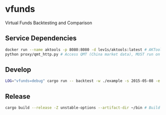 # vfunds

Virtual Funds Backtesting and Comparison

## Service Dependencies

```sh
docker run --name aktools -p 8080:8080 -d lev1s/aktools:latest # AKTools (Open financial data)
python proxy/qmt_http.py # Access QMT (China market data), MUST run on Windows server with QMT running
```

## Develop

```sh
LOG="vfunds=debug" cargo run -- backtest -w ./example -s 2015-05-08 -e 2025-05-08 # Run example backtest
```

## Release

```sh
cargo build --release -Z unstable-options --artifact-dir ~/bin # Build binary and copy to a desitination path
```
